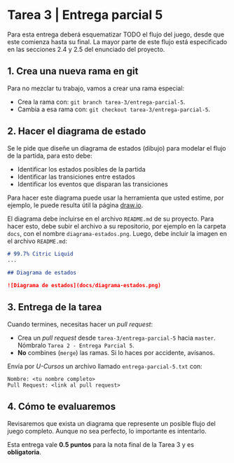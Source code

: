 # Tarea 3 | Entrega parcial 5

Para esta entrega deberá esquematizar TODO el flujo del juego, desde que este comienza
hasta su final. La mayor parte de este flujo está especificado en las secciones
2.4 y 2.5 del enunciado del proyecto.

## 1. Crea una nueva rama en git
Para no mezclar tu trabajo, vamos a crear una rama especial:

- Crea la rama con: `git branch tarea-3/entrega-parcial-5`.
- Cambia a esa rama con: `git checkout tarea-3/entrega-parcial-5`.

## 2. Hacer el diagrama de estado
Se le pide que diseñe un diagrama de estados (dibujo) para modelar el flujo de 
la partida, para esto debe:

- Identificar los estados posibles de la partida
- Identificar las transiciones entre estados
- Identificar los eventos que disparan las transiciones

Para hacer este diagrama puede usar la herramienta que usted estime, por ejemplo,
le puede resulta útil la página [draw.io](https://app.diagrams.net).

El diagrama debe incluirse en el archivo ``README.md`` de su proyecto.
Para hacer esto, debe subir el archivo a su repositorio, por ejemplo en la carpeta ``docs``, con
el nombre ``diagrama-estados.png``. Luego, debe incluir la imagen en el archivo ``README.md``:

```markdown
# 99.7% Citric Liquid
...

## Diagrama de estados

![Diagrama de estados](docs/diagrama-estados.png)
```

## 3. Entrega de la tarea
Cuando termines, necesitas hacer un *pull request*:

- Crea un *pull request* desde `tarea-3/entrega-parcial-5` hacia `master`. Nómbralo `Tarea 2 - Entrega Parcial 5`.
- **No** combines (`merge`) las ramas. Si lo haces por accidente, avísanos.

Envía por *U-Cursos* un archivo llamado `entrega-parcial-5.txt` con:

```
Nombre: <tu nombre completo>
Pull Request: <link al pull request>
```

## 4. Cómo te evaluaremos
Revisaremos que exista un diagrama que represente un posible flujo del juego completo. 
Aunque no sea perfecto, lo importante es intentarlo.

Esta entrega vale **0.5 puntos** para la nota final de la Tarea 3 y es **obligatoria**.
